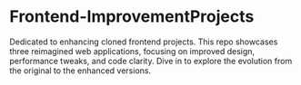 # Frontend-ImprovementProjects
Dedicated to enhancing cloned frontend projects. This repo showcases three reimagined web applications, focusing on improved design, performance tweaks, and code clarity. Dive in to explore the evolution from the original to the enhanced versions.
